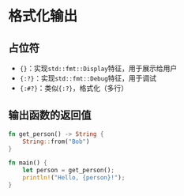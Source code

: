 #  格式化输出

## 占位符

- `{}`：实现`std::fmt::Display`特征，用于展示给用户
- `{:?}`：实现`std::fmt::Debug`特征，用于调试
- `{:#?}`：类似`{:?}`，格式化（多行）

## 输出函数的返回值

```rust
fn get_person() -> String {
    String::from("Bob")
}

fn main() {
    let person = get_person();
    println!("Hello, {person}!");
}
```




